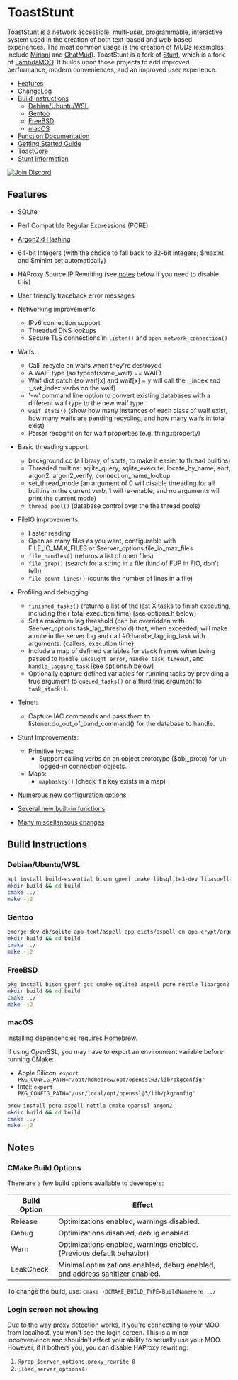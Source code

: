 # ToastStunt

ToastStunt is a network accessible, multi-user, programmable, interactive system used in the creation of both text-based and web-based experiences. The most common usage is the creation of MUDs (examples include [Miriani](https://www.toastsoft.net) and [ChatMud](https://www.chatmud.com/)). ToastStunt is a fork of [Stunt](https://github.com/toddsundsted/stunt), which is a fork of [LambdaMOO](https://github.com/wrog/lambdamoo). It builds upon those projects to add improved performance, modern conveniences, and an improved user experience.

* [Features](#features)
* [ChangeLog](ChangeLog.md)
* [Build Instructions](#build-instructions)
  * [Debian/Ubuntu/WSL](#debianubuntuwsl)
  * [Gentoo](#gentoo)
  * [FreeBSD](#freebsd)
  * [macOS](#macos)
* [Function Documentation](https://github.com/lisdude/toaststunt-documentation)
* [Getting Started Guide](https://lisdude.com/moo/toaststunt_newbie.txt)
* [ToastCore](https://github.com/lisdude/toastcore)
* [Stunt Information](Legacy/README/README.Stunt)

<a href = "https://discord.gg/JUz3zwZamW"><img alt="Join Discord" src="https://img.shields.io/discord/738251170140651560?label=Discord&style=plastic"></a>

## Features

- SQLite
- Perl Compatible Regular Expressions (PCRE)
- [Argon2id Hashing](https://github.com/P-H-C/phc-winner-argon2)
- 64-bit Integers (with the choice to fall back to 32-bit integers; $maxint and $minint set automatically)
- HAProxy Source IP Rewriting (see [notes](#login-screen-not-showing) below if you need to disable this)
- User friendly traceback error messages

- Networking improvements:
    - IPv6 connection support
    - Threaded DNS lookups
    - Secure TLS connections in `listen()` and `open_network_connection()`

- Waifs:
    - Call :recycle on waifs when they're destroyed
    - A WAIF type (so typeof(some_waif) == WAIF)
    - Waif dict patch (so waif[x] and waif[x] = y will call the :_index and :_set_index verbs on the waif)
    - '-w' command line option to convert existing databases with a different waif type to the new waif type
    - `waif_stats()` (show how many instances of each class of waif exist, how many waifs are pending recycling, and how many waifs in total exist)
    - Parser recognition for waif properties (e.g. thing.:property)

- Basic threading support:
    - background.cc (a library, of sorts, to make it easier to thread builtins)
    - Threaded builtins: sqlite_query, sqlite_execute, locate_by_name, sort, argon2, argon2_verify, connection_name_lookup
    - set_thread_mode (an argument of 0 will disable threading for all builtins in the current verb, 1 will re-enable, and no arguments will print the current mode)
    - `thread_pool()` (database control over the the thread pools)

- FileIO improvements:
    - Faster reading
    - Open as many files as you want, configurable with FILE_IO_MAX_FILES or $server_options.file_io_max_files
    - `file_handles()` (returns a list of open files)
    - `file_grep()` (search for a string in a file (kind of FUP in FIO, don't tell))
    - `file_count_lines()` (counts the number of lines in a file)

- Profiling and debugging:
    - `finished_tasks()` (returns a list of the last X tasks to finish executing, including their total execution time) [see options.h below]
    - Set a maximum lag threshold (can be overridden with $server_options.task_lag_threshold) that, when exceeded, will make a note in the server log and call #0:handle_lagging_task with arguments: {callers, execution time}
    - Include a map of defined variables for stack frames when being passed to `handle_uncaught_error`, `handle_task_timeout`, and `handle_lagging_task` [see options.h below]
    - Optionally capture defined variables for running tasks by providing a true argument to `queued_tasks()` or a third true argument to `task_stack()`.

- Telnet:
    - Capture IAC commands and pass them to listener:do_out_of_band_command() for the database to handle.

- Stunt Improvements:
    - Primitive types:
        - Support calling verbs on an object prototype ($obj_proto) for un-logged-in connection objects.
    - Maps:
        - `maphaskey()` (check if a key exists in a map)

- [Numerous new configuration options](Features/new_options.md)

- [Several new built-in functions](Features/new_builtins.md)

- [Many miscellaneous changes](Features/new_miscellaneous.md)

## Build Instructions
### **Debian/Ubuntu/WSL**
```bash
apt install build-essential bison gperf cmake libsqlite3-dev libaspell-dev libpcre3-dev nettle-dev g++ libcurl4-openssl-dev libargon2-dev libssl-dev
mkdir build && cd build
cmake ../
make -j2
```

### **Gentoo**
```bash
emerge dev-db/sqlite app-text/aspell app-dicts/aspell-en app-crypt/argon2 dev-utils/cmake dev-libs/libpcre
mkdir build && cd build
cmake ../
make -j2
```

### **FreeBSD**
```bash
pkg install bison gperf gcc cmake sqlite3 aspell pcre nettle libargon2
mkdir build && cd build
cmake ../
make -j2
```

### **macOS**
Installing dependencies requires [Homebrew](https://brew.sh/).

If using OpenSSL, you may have to export an environment variable before running CMake:
- Apple Silicon: `export PKG_CONFIG_PATH="/opt/homebrew/opt/openssl@3/lib/pkgconfig"`
- Intel: `export PKG_CONFIG_PATH="/usr/local/opt/openssl@3/lib/pkgconfig"`

```bash
brew install pcre aspell nettle cmake openssl argon2
mkdir build && cd build
cmake ../
make -j2
```

## **Notes**
### CMake Build Options
There are a few build options available to developers:

| Build Option | Effect                                                                       |
|--------------|------------------------------------------------------------------------------|
| Release      | Optimizations enabled, warnings disabled.                                    |
| Debug        | Optimizations disabled, debug enabled.                                       |
| Warn         | Optimizations enabled, warnings enabled. (Previous default behavior)         |
| LeakCheck    | Minimal optimizations enabled, debug enabled, and address sanitizer enabled. |

To change the build, use: `cmake -DCMAKE_BUILD_TYPE=BuildNameHere ../`

### Login screen not showing
Due to the way proxy detection works, if you're connecting to your MOO from localhost, you won't see the login screen. This is a minor inconvenience and shouldn't affect your ability to actually use your MOO. However, if it bothers you, you can disable HAProxy rewriting:

1. `@prop $server_options.proxy_rewrite 0`
2. `;load_server_options()`
